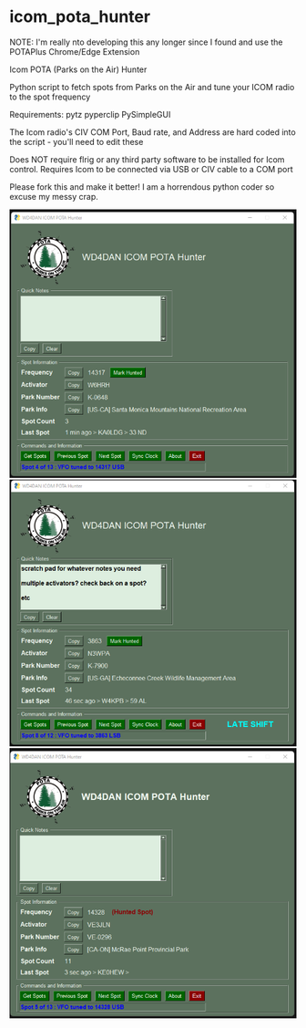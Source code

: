 # icom_pota_hunter

NOTE: I'm really nto developing this any longer since I found and use the POTAPlus Chrome/Edge Extension

Icom POTA (Parks on the Air) Hunter

Python script to fetch spots from Parks on the Air and tune your ICOM radio to the spot frequency

Requirements:
  pytz
  pyperclip
  PySimpleGUI

The Icom radio's CIV COM Port, Baud rate, and Address are hard coded into the script - you'll need to edit these

Does NOT require flrig or any third party software to be installed for Icom control.
Requires Icom to be connected via USB or CIV cable to a COM port

Please fork this and make it better! I am a horrendous python coder so excuse my messy crap.

![screenshot](example_images/1.png)
![screenshot](example_images/2.png)
![screenshot](example_images/3.png)

